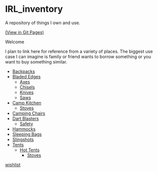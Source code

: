 # IRL_inventory

A repository of things I own and use. 

[(View in Git Pages)](https://nate-bensusen.github.io/IRL_inventory)

Welcome

I plan to link here for reference from a variety of places.
The biggest use case I can imagine is family or friend wants to borrow something or you want to buy something similar.

- [Backpacks](Backpacks/README.md)
- [Bladed Edges](Bladed_Edges/README.md)
  - [Axes](Bladed_Edges/Axes/README.md)
  - [Chisels](Bladed_Edges/Chisels/README.md)
  - [Knives](Bladed_Edges/Knives/README.md)
  - [Saws](Bladed_Edges/Saws/README.md)
- [Camp Kitchen](Camp_Kitchen/README.md)
  - [Stoves](Camp_Kitchen/Stoves/README.md)
- [Camping Chairs](Camping_Chairs/README.md)
- [Dart Blasters](Dart_Blasters/README.md)
  - [Safety](Dart_Blasters/Safety.md)
- [Hammocks](Hammocks/README.md)
- [Sleeping Bags](Sleeping_Bags/README.md)
- [Slingshots](Slingshots/README.md)
- [Tents](Tents/README.md)
  - [Hot Tents](Tents/Hot_Tents/README.md)
    - [Stoves](Tents/Hot_Tents/Stoves/README.md)

[wishlist](wishlist.md)